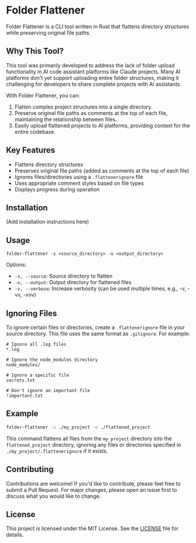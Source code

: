 # Folder Flattener

Folder Flattener is a CLI tool written in Rust that flattens directory structures while preserving original file paths.

## Why This Tool?

This tool was primarily developed to address the lack of folder upload functionality in AI code assistant platforms like Claude projects. Many AI platforms don't yet support uploading entire folder structures, making it challenging for developers to share complete projects with AI assistants.

With Folder Flattener, you can:
1. Flatten complex project structures into a single directory.
2. Preserve original file paths as comments at the top of each file, maintaining the relationship between files.
3. Easily upload flattened projects to AI platforms, providing context for the entire codebase.

## Key Features

- Flattens directory structures
- Preserves original file paths (added as comments at the top of each file)
- Ignores files/directories using a `.flattenerignore` file
- Uses appropriate comment styles based on file types
- Displays progress during operation

## Installation

(Add installation instructions here)

## Usage

```
folder-flattener -s <source_directory> -o <output_directory>
```

Options:
- `-s, --source`: Source directory to flatten
- `-o, --output`: Output directory for flattened files
- `-v, --verbose`: Increase verbosity (can be used multiple times, e.g., -v, -vv, -vvv)

## Ignoring Files

To ignore certain files or directories, create a `.flattenerignore` file in your source directory. This file uses the same format as `.gitignore`. For example:

```
# Ignore all .log files
*.log

# Ignore the node_modules directory
node_modules/

# Ignore a specific file
secrets.txt

# Don't ignore an important file
!important.txt
```

## Example

```bash
folder-flattener -s ./my_project -o ./flattened_project
```

This command flattens all files from the `my_project` directory into the `flattened_project` directory, ignoring any files or directories specified in `./my_project/.flattenerignore` if it exists.

## Contributing

Contributions are welcome! If you'd like to contribute, please feel free to submit a Pull Request. For major changes, please open an issue first to discuss what you would like to change.

## License

This project is licensed under the MIT License. See the [LICENSE](LICENSE) file for details.
